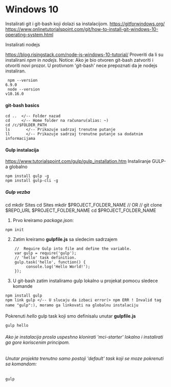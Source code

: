 
# Windows 10

Instalirati git i  git-bash koji dolazi sa instalacijom.
https://gitforwindows.org/
https://www.onlinetutorialspoint.com/git/how-to-install-git-windows-10-operating-system.html


Instalirati nodejs

https://blog.risingstack.com/node-js-windows-10-tutorial/
Proveriti da li su instalirani *npm* in *nodejs*.
Notice: Ako je  bio otvoren git-bash zatvoriti i otvoriti novi prozor. 
		U protivnom 'git-bash' nece prepoznati da je nodejs instaliran.
```
 npm --version
6.9.0
 node --version
v10.16.0
```

#### git-bash basics
```
cd ..  </-- Folder nazad
cd     </-- Home folder na računaru(alias: ~)
cd /c/$FOLDER_PATH
ls       </-- Prikazuje sadrzaj trenutne putanje 
ll       </-- Prikazuje sadrzaj trenutne putanje sa dodatnim informacijama
```

#### Gulp instalacija
https://www.tutorialspoint.com/gulp/gulp_installation.htm
Instaliranje GULP-a globalno
```
npm install gulp -g
npm install gulp-cli -g
```

##### Gulp vezba

cd
mkdir Sites
cd Sites
mkdir $PROJECT_FOLDER_NAME // OR // git clone $REPO_URL $PROJECT_FOLDER_NAME
cd $PROJECT_FOLDER_NAME

1. Prvo kreiramo *package.json*:
```
npm init
```

2. Zatim kreiramo **gulpfile.js** sa sledecim sadrzajem

```
	//  Require Gulp into file and define the variable.
	var gulp = require('gulp');
	// 'hello' task definition.
	gulp.task('hello', function() {
	     console.log('Hello World!');
	});
```

3. U git-bash zatim instaliramo gulp lokalno u projekat pomocu sledece komande
```
npm install gulp
npm link gulp </-- U slucaju da izbaci error(> npm ERR ! Invalid tag name "gulp":), moramo ga linkovati na globalnu instalaciju
```

Pokrenuti *hello* gulp task koji smo definisalu unutar **gulpfile.js**
```
gulp hello
```

###### Ako je instalacija prosla uspeshno klonirati *'mci-starter'* lokalno i instalirati ga gore koriscenim principom.
###### Unutar projekta trenutno samo postoji 'default' task koji se moze pokrenuti sa komandom:
```
gulp
```







